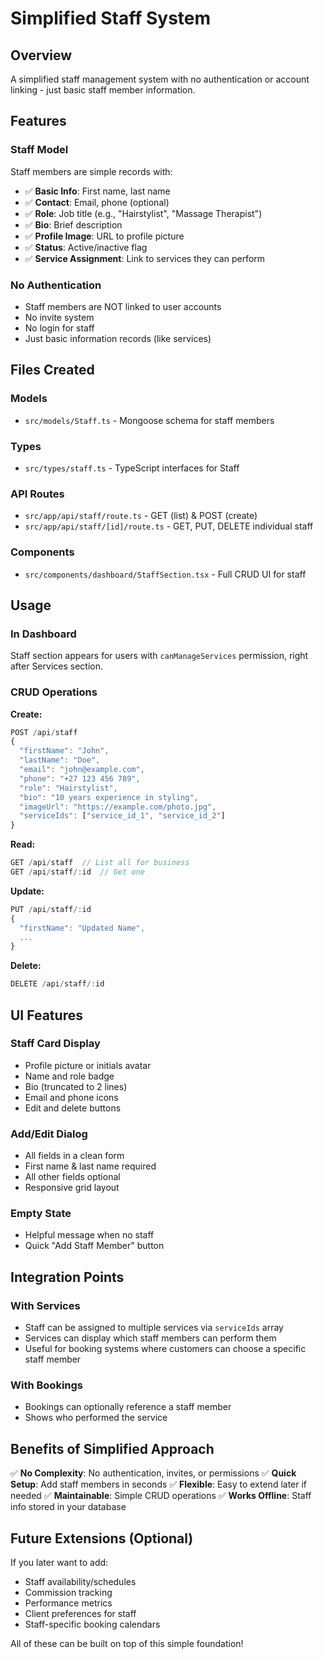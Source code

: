 # Simplified Staff System

## Overview
A simplified staff management system with no authentication or account linking - just basic staff member information.

## Features

### Staff Model
Staff members are simple records with:
- ✅ **Basic Info**: First name, last name
- ✅ **Contact**: Email, phone (optional)
- ✅ **Role**: Job title (e.g., "Hairstylist", "Massage Therapist")
- ✅ **Bio**: Brief description
- ✅ **Profile Image**: URL to profile picture
- ✅ **Status**: Active/inactive flag
- ✅ **Service Assignment**: Link to services they can perform

### No Authentication
- Staff members are NOT linked to user accounts
- No invite system
- No login for staff
- Just basic information records (like services)

## Files Created

### Models
- `src/models/Staff.ts` - Mongoose schema for staff members

### Types
- `src/types/staff.ts` - TypeScript interfaces for Staff

### API Routes
- `src/app/api/staff/route.ts` - GET (list) & POST (create)
- `src/app/api/staff/[id]/route.ts` - GET, PUT, DELETE individual staff

### Components
- `src/components/dashboard/StaffSection.tsx` - Full CRUD UI for staff

## Usage

### In Dashboard
Staff section appears for users with `canManageServices` permission, right after Services section.

### CRUD Operations

**Create:**
```typescript
POST /api/staff
{
  "firstName": "John",
  "lastName": "Doe",
  "email": "john@example.com",
  "phone": "+27 123 456 789",
  "role": "Hairstylist",
  "bio": "10 years experience in styling",
  "imageUrl": "https://example.com/photo.jpg",
  "serviceIds": ["service_id_1", "service_id_2"]
}
```

**Read:**
```typescript
GET /api/staff  // List all for business
GET /api/staff/:id  // Get one
```

**Update:**
```typescript
PUT /api/staff/:id
{
  "firstName": "Updated Name",
  ...
}
```

**Delete:**
```typescript
DELETE /api/staff/:id
```

## UI Features

### Staff Card Display
- Profile picture or initials avatar
- Name and role badge
- Bio (truncated to 2 lines)
- Email and phone icons
- Edit and delete buttons

### Add/Edit Dialog
- All fields in a clean form
- First name & last name required
- All other fields optional
- Responsive grid layout

### Empty State
- Helpful message when no staff
- Quick "Add Staff Member" button

## Integration Points

### With Services
- Staff can be assigned to multiple services via `serviceIds` array
- Services can display which staff members can perform them
- Useful for booking systems where customers can choose a specific staff member

### With Bookings
- Bookings can optionally reference a staff member
- Shows who performed the service

## Benefits of Simplified Approach

✅ **No Complexity**: No authentication, invites, or permissions
✅ **Quick Setup**: Add staff members in seconds
✅ **Flexible**: Easy to extend later if needed
✅ **Maintainable**: Simple CRUD operations
✅ **Works Offline**: Staff info stored in your database

## Future Extensions (Optional)

If you later want to add:
- Staff availability/schedules
- Commission tracking
- Performance metrics
- Client preferences for staff
- Staff-specific booking calendars

All of these can be built on top of this simple foundation!



